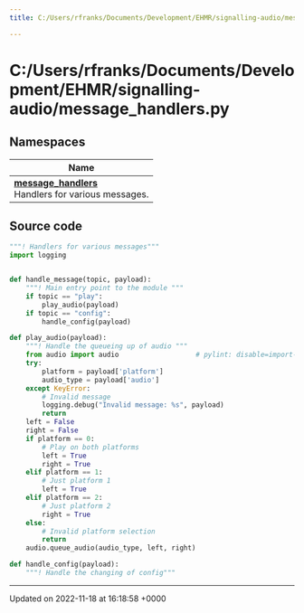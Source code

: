 ```yaml
---
title: C:/Users/rfranks/Documents/Development/EHMR/signalling-audio/message_handlers.py

---
```


# C:/Users/rfranks/Documents/Development/EHMR/signalling-audio/message_handlers.py



## Namespaces

| Name           |
| -------------- |
| **[message_handlers](/SignallingSystem-doc/audiosystem/Namespaces/namespacemessage__handlers/)** <br>Handlers for various messages.  |




## Source code

```python
"""! Handlers for various messages"""
import logging


def handle_message(topic, payload):
    """! Main entry point to the module """
    if topic == "play":
        play_audio(payload)
    if topic == "config":
        handle_config(payload)

def play_audio(payload):
    """! Handle the queueing up of audio """
    from audio import audio                   # pylint: disable=import-outside-toplevel
    try:
        platform = payload['platform']
        audio_type = payload['audio']
    except KeyError:
        # Invalid message
        logging.debug("Invalid message: %s", payload)
        return
    left = False
    right = False
    if platform == 0:
        # Play on both platforms
        left = True
        right = True
    elif platform == 1:
        # Just platform 1
        left = True
    elif platform == 2:
        # Just platform 2
        right = True
    else:
        # Invalid platform selection
        return
    audio.queue_audio(audio_type, left, right)

def handle_config(payload):
    """! Handle the changing of config"""
```


-------------------------------

Updated on 2022-11-18 at 16:18:58 +0000
